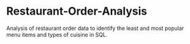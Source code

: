 # Restaurant-Order-Analysis
Analysis of restaurant order data to identify the least and most popular menu items and types of cuisine in SQL.
